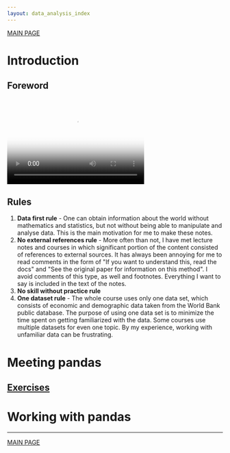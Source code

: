 ```yaml
---
layout: data_analysis_index
---
```


[MAIN PAGE](https://soukupmarek-edin.github.io/)

# Introduction 

## Foreword

<video src="trial_video.mkv" poster="poster.jpg" width="320" height="200" controls preload></video>

## Rules

1. **Data first rule** - One can obtain information about the world without mathematics and statistics, but not without being able to manipulate and analyse data. This is the main motivation for me to make these notes. 
1. **No external references rule** - More often than not, I have met lecture notes and courses in which significant portion of the content consisted of references to external sources. It has always been annoying for me to read comments in the form of "If you want to understand this, read the docs" and  "See the original paper for information on this method". I avoid comments of this type, as well and footnotes. Everything I want to say is included in the text of the notes.
1. **No skill without practice rule**
1. **One dataset rule** - The whole course uses only one data set, which consists of economic and demographic data taken from the World Bank public database. The purpose of using one data set is to minimize the time spent on getting familiarized with the data. Some courses use multiple datasets for even one topic. By my experience, working with unfamiliar data can be frustrating. 

# Meeting pandas

## [Exercises](./chapter1_exercises.md)

# Working with pandas

* * *

[MAIN PAGE](https://soukupmarek-edin.github.io/)
